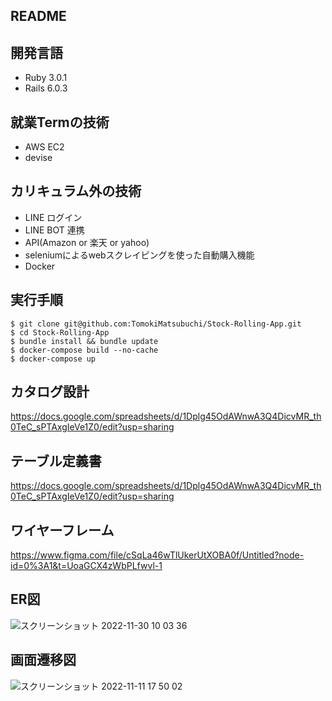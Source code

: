 ## README

## 開発言語
- Ruby 3.0.1
- Rails 6.0.3

## 就業Termの技術
- AWS EC2
- devise

## カリキュラム外の技術
- LINE ログイン
- LINE BOT 連携
- API(Amazon or 楽天 or yahoo)
- seleniumによるwebスクレイピングを使った自動購入機能
- Docker

## 実行手順
```
$ git clone git@github.com:TomokiMatsubuchi/Stock-Rolling-App.git
$ cd Stock-Rolling-App
$ bundle install && bundle update
$ docker-compose build --no-cache
$ docker-compose up
```

## カタログ設計
https://docs.google.com/spreadsheets/d/1Dplg45OdAWnwA3Q4DicvMR_th0TeC_sPTAxgIeVe1Z0/edit?usp=sharing

## テーブル定義書
https://docs.google.com/spreadsheets/d/1Dplg45OdAWnwA3Q4DicvMR_th0TeC_sPTAxgIeVe1Z0/edit?usp=sharing

## ワイヤーフレーム
https://www.figma.com/file/cSqLa46wTlUkerUtXOBA0f/Untitled?node-id=0%3A1&t=UoaGCX4zWbPLfwvl-1

## ER図
![スクリーンショット 2022-11-30 10 03 36](https://user-images.githubusercontent.com/109142010/204688148-86f9b565-a37b-44fb-98e9-f65e1d87af4f.png)




## 画面遷移図
![スクリーンショット 2022-11-11 17 50 02](https://user-images.githubusercontent.com/109142010/201307960-78040376-f52a-4024-bc5b-c5608ac9ab2d.png)

